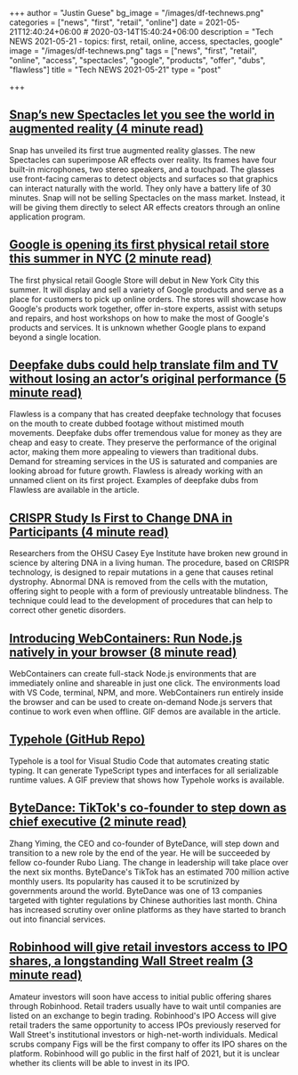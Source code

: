 +++
author = "Justin Guese"
bg_image = "/images/df-technews.png"
categories = ["news", "first", "retail", "online"]
date = 2021-05-21T12:40:24+06:00 # 2020-03-14T15:40:24+06:00
description = "Tech NEWS 2021-05-21 - topics: first, retail, online, access, spectacles, google"
image = "/images/df-technews.png"
tags = ["news", "first", "retail", "online", "access", "spectacles", "google", "products", "offer", "dubs", "flawless"]
title = "Tech NEWS 2021-05-21"
type = "post"

+++

## [Snap’s new Spectacles let you see the world in augmented reality (4 minute read)](https://www.theverge.com/2021/5/20/22445481/snap-spectacles-ar-augmented-reality-announced)

Snap has unveiled its first true augmented reality glasses. The new Spectacles can superimpose AR effects over reality. Its frames have four built-in microphones, two stereo speakers, and a touchpad. The glasses use front-facing cameras to detect objects and surfaces so that graphics can interact naturally with the world. They only have a battery life of 30 minutes. Snap will not be selling Spectacles on the mass market. Instead, it will be giving them directly to select AR effects creators through an online application program.

## [Google is opening its first physical retail store this summer in NYC (2 minute read)](https://www.theverge.com/2021/5/20/22445472/google-first-physical-retail-store-chelsea-nyc-summer-2021)

The first physical retail Google Store will debut in New York City this summer. It will display and sell a variety of Google products and serve as a place for customers to pick up online orders. The stores will showcase how Google's products work together, offer in-store experts, assist with setups and repairs, and host workshops on how to make the most of Google's products and services. It is unknown whether Google plans to expand beyond a single location.

## [Deepfake dubs could help translate film and TV without losing an actor’s original performance (5 minute read)](https://www.theverge.com/2021/5/18/22430340/deepfake-dubs-dubbing-film-tv-flawless-startup)

Flawless is a company that has created deepfake technology that focuses on the mouth to create dubbed footage without mistimed mouth movements. Deepfake dubs offer tremendous value for money as they are cheap and easy to create. They preserve the performance of the original actor, making them more appealing to viewers than traditional dubs. Demand for streaming services in the US is saturated and companies are looking abroad for future growth. Flawless is already working with an unnamed client on its first project. Examples of deepfake dubs from Flawless are available in the article.

## [CRISPR Study Is First to Change DNA in Participants (4 minute read)](https://www.healthline.com/health-news/crispr-study-is-first-to-change-dna-in-participants#Potential-for-the-future)

Researchers from the OHSU Casey Eye Institute have broken new ground in science by altering DNA in a living human. The procedure, based on CRISPR technology, is designed to repair mutations in a gene that causes retinal dystrophy. Abnormal DNA is removed from the cells with the mutation, offering sight to people with a form of previously untreatable blindness. The technique could lead to the development of procedures that can help to correct other genetic disorders.

## [Introducing WebContainers: Run Node.js natively in your browser (8 minute read)](https://blog.stackblitz.com/posts/introducing-webcontainers/)

WebContainers can create full-stack Node.js environments that are immediately online and shareable in just one click. The environments load with VS Code, terminal, NPM, and more. WebContainers run entirely inside the browser and can be used to create on-demand Node.js servers that continue to work even when offline. GIF demos are available in the article.

## [Typehole (GitHub Repo)](https://github.com/rikukissa/typehole)

Typehole is a tool for Visual Studio Code that automates creating static typing. It can generate TypeScript types and interfaces for all serializable runtime values. A GIF preview that shows how Typehole works is available.

## [ByteDance: TikTok's co-founder to step down as chief executive (2 minute read)](https://www.bbc.com/news/business-57181225)

Zhang Yiming, the CEO and co-founder of ByteDance, will step down and transition to a new role by the end of the year. He will be succeeded by fellow co-founder Rubo Liang. The change in leadership will take place over the next six months. ByteDance's TikTok has an estimated 700 million active monthly users. Its popularity has caused it to be scrutinized by governments around the world. ByteDance was one of 13 companies targeted with tighter regulations by Chinese authorities last month. China has increased scrutiny over online platforms as they have started to branch out into financial services.

## [Robinhood will give retail investors access to IPO shares, a longstanding Wall Street realm (3 minute read)](https://www.cnbc.com/2021/05/20/robinhood-will-give-retail-investors-access-to-ipo-shares-a-longstanding-wall-street-dominion.html)

Amateur investors will soon have access to initial public offering shares through Robinhood. Retail traders usually have to wait until companies are listed on an exchange to begin trading. Robinhood's IPO Access will give retail traders the same opportunity to access IPOs previously reserved for Wall Street's institutional investors or high-net-worth individuals. Medical scrubs company Figs will be the first company to offer its IPO shares on the platform. Robinhood will go public in the first half of 2021, but it is unclear whether its clients will be able to invest in its IPO.

